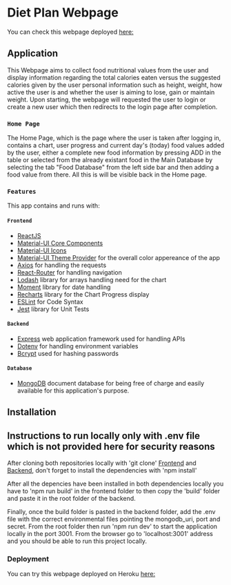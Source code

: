# Diet Plan Webpage

You can check this webpage deployed [here:](https://fathomless-fortress-72861.herokuapp.com)

## Application

This Webpage aims to collect food nutritional values from the user and display information regarding the total calories eaten versus the suggested calories given by the user personal information such as height, weight, how active the user is and whether the user is aiming to lose, gain or maintain weight. Upon starting, the webpage will requested the user to login or create a new user which then redirects to the login page after completion.

### `Home Page`

The Home Page, which is the page where the user is taken after logging in, contains a chart, user progress and current day's (today) food values added by the user, either a complete new food information by pressing ADD in the table or selected from the already existant food in the Main Database by selecting the tab  "Food Database" from the left side bar and then adding a food value from there. All this is will be visible back in the Home page.

### `Features`

This app contains and runs with:
#### `Frontend`
* [ReactJS](https://reactjs.org/)
* [Material-UI Core Components](https://material-ui.com/) 
* [Material-UI Icons](https://material-ui.com/components/icons/)
* [Material-UI Theme Provider](https://material-ui.com/customization/theming/) for the overall color appereance of the app
* [Axios](https://github.com/axios/axios) for handling the requests
* [React-Router](https://reactrouter.com/) for handling navigation
* [Lodash](https://lodash.com/) library for arrays handling need for the chart
* [Moment](https://momentjs.com/) library for date handling
* [Recharts](https://recharts.org/en-US/) library for the Chart Progress display 
* [ESLint](https://eslint.org/) for Code Syntax
* [Jest](https://jestjs.io/) library for Unit Tests

#### `Backend`
* [Express](https://expressjs.com/) web application framework used for handling APIs
* [Dotenv](https://www.npmjs.com/package/dotenv) for handling environment variables
* [Bcrypt](https://www.npmjs.com/package/bcrypt) used for hashing passwords

#### `Database`
* [MongoDB](https://www.mongodb.com/cloud/atlas) document database for being free of charge and easily available for this application's purpose.

## Installation

## Instructions to run locally only with .env file which is not provided here for security reasons

After cloning both repositories locally with 'git clone' [Frontend](https://github.com/tonyastro77/diet-plan-frontend) and [Backend](https://github.com/tonyastro77/diet-plan-backend), don't forget to install the dependencies with 'npm install'

After all the depencies have been installed in both dependencies locally you have to 'npm run build' in the frontend folder to then copy the 'build' folder and paste it in the root folder of the backend.

Finally, once the build folder is pasted in the backend folder, add the .env file with the correct environmental files pointing the mongodb_uri, port and secret. From the root folder then run 'npm run dev' to start the application locally in the port 3001.
From the browser go to 'localhost:3001' address and you should be able to run this project locally.

### Deployment

You can try this webpage deployed on Heroku [here:](https://fathomless-fortress-72861.herokuapp.com)
